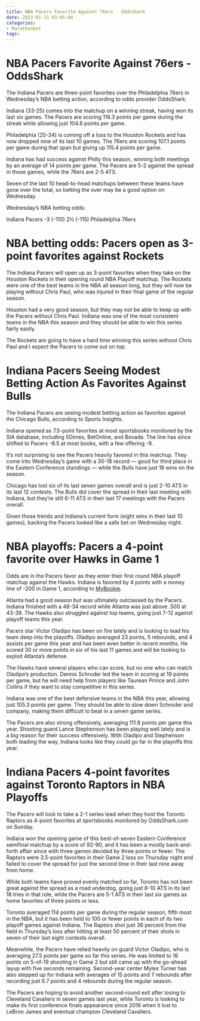 ```yaml
---
title: NBA Pacers Favorite Against 76ers   OddsShark
date: 2023-01-11 03:05:04
categories:
- Marathonbet
tags:
---
```



#  NBA Pacers Favorite Against 76ers - OddsShark

The Indiana Pacers are three-point favorites over the Philadelphia 76ers in Wednesday’s NBA betting action, according to odds provider OddsShark.

Indiana (33-25) comes into the matchup on a winning streak, having won its last six games. The Pacers are scoring 116.3 points per game during the streak while allowing just 104.8 points per game.

Philadelphia (25-34) is coming off a loss to the Houston Rockets and has now dropped nine of its last 10 games. The 76ers are scoring 107.1 points per game during that span but giving up 115.4 points per game.

Indiana has had success against Philly this season, winning both meetings by an average of 14 points per game. The Pacers are 5-2 against the spread in those games, while the 76ers are 2-5 ATS.

Seven of the last 10 head-to-head matchups between these teams have gone over the total, so betting the over may be a good option on Wednesday.

Wednesday’s NBA betting odds:

Indiana Pacers -3 (-110)
2½ (-115) Philadelphia 76ers

#  NBA betting odds: Pacers open as 3-point favorites against Rockets

The Indiana Pacers will open up as 3-point favorites when they take on the Houston Rockets in their opening round NBA Playoff matchup. The Rockets were one of the best teams in the NBA all season long, but they will now be playing without Chris Paul, who was injured in their final game of the regular season.

Houston had a very good season, but they may not be able to keep up with the Pacers without Chris Paul. Indiana was one of the most consistent teams in the NBA this season and they should be able to win this series fairly easily.

The Rockets are going to have a hard time winning this series without Chris Paul and I expect the Pacers to come out on top.

#  Indiana Pacers Seeing Modest Betting Action As Favorites Against Bulls 

The Indiana Pacers are seeing modest betting action as favorites against the Chicago Bulls, according to Sports Insights. 

Indiana opened as 7.5-point favorites at most sportsbooks monitored by the SIA database, including 5Dimes, BetOnline, and Bovada. The line has since shifted to Pacers -8.5 at most books, with a few offering -9. 

It’s not surprising to see the Pacers heavily favored in this matchup. They come into Wednesday’s game with a 30-18 record — good for third place in the Eastern Conference standings — while the Bulls have just 18 wins on the season. 

Chicago has lost six of its last seven games overall and is just 2-10 ATS in its last 12 contests. The Bulls did cover the spread in their last meeting with Indiana, but they’re still 6-11 ATS in their last 17 meetings with the Pacers overall. 

Given those trends and Indiana’s current form (eight wins in their last 10 games), backing the Pacers looked like a safe bet on Wednesday night.

#  NBA playoffs: Pacers a 4-point favorite over Hawks in Game 1

Odds are in the Pacers favor as they enter their first round NBA playoff matchup against the Hawks. Indiana is favored by 4 points with a money line of -200 in Game 1, according to [MyBookie](https://www.mybookie.ag/sports/basketball/).

Atlanta had a good season but was ultimately outclassed by the Pacers. Indiana finished with a 48-34 record while Atlanta was just above .500 at 43-39. The Hawks also struggled against top teams, going just 7-12 against playoff teams this year.

Pacers star Victor Oladipo has been on fire lately and is looking to lead his team deep into the playoffs. Oladipo averaged 23 points, 5 rebounds, and 4 assists per game this year and has been even better in recent months. He scored 30 or more points in six of his last 11 games and will be looking to exploit Atlanta’s defense.

The Hawks have several players who can score, but no one who can match Oladipo’s production. Dennis Schroder led the team in scoring at 19 points per game, but he will need help from players like Taurean Prince and John Collins if they want to stay competitive in this series.

Indiana was one of the best defensive teams in the NBA this year, allowing just 105.3 points per game. They should be able to slow down Schroder and company, making them difficult to beat in a seven game series.

The Pacers are also strong offensively, averaging 111.8 points per game this year. Shooting guard Lance Stephenson has been playing well lately and is a big reason for their success offensively. With Oladipo and Stephenson both leading the way, Indiana looks like they could go far in the playoffs this year.

#  Indiana Pacers 4-point favorites against Toronto Raptors in NBA Playoffs

The Pacers will look to take a 2-1 series lead when they host the Toronto Raptors as 4-point favorites at sportsbooks monitored by OddsShark.com on Sunday.

 Indiana won the opening game of this best-of-seven Eastern Conference semifinal matchup by a score of 92-90, and it has been a mostly back-and-forth affair since with three games decided by three points or fewer. The Raptors were 3.5-point favorites in their Game 2 loss on Thursday night and failed to cover the spread for just the second time in their last nine away from home.

While both teams have proved evenly matched so far, Toronto has not been great against the spread as a road underdog, going just 8-10 ATS in its last 18 tries in that role, while the Pacers are 5-1 ATS in their last six games as home favorites of three points or less.

Toronto averaged 114 points per game during the regular season, fifth most in the NBA, but it has been held to 100 or fewer points in each of its two playoff games against Indiana. The Raptors shot just 36 percent from the field in Thursday’s loss after hitting at least 50 percent of their shots in seven of their last eight contests overall.

Meanwhile, the Pacers have relied heavily on guard Victor Oladipo, who is averaging 27.5 points per game so far this series. He was limited to 16 points on 5-of-19 shooting in Game 2 but still came up with the go-ahead layup with five seconds remaining. Second-year center Myles Turner has also stepped up for Indiana with averages of 15 points and 7 rebounds after recording just 6.7 points and 4 rebounds during the regular season.

The Pacers are hoping to avoid another second-round exit after losing to Cleveland Cavaliers in seven games last year, while Toronto is looking to make its first conference finals appearance since 2016 when it lost to LeBron James and eventual champion Cleveland Cavaliers.